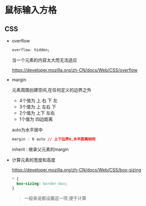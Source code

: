 # 鼠标输入方格

## CSS

- overflow

  ```css
  overflow: hidden;
  ```

  当一个元素的内容太大而无法适应

  <https://developer.mozilla.org/zh-CN/docs/Web/CSS/overflow>

- margin

  元素周围创建空间,在任何定义的边界之外

  - 4个值为 上 右 下 左
  - 3个值为 上 左右 下
  - 2个值为 上下 左右
  - 1个值为 四边距离

  auto为水平居中

  ```css
  margin : 0 auto // 上下边界0,水平距离相同
  ```

  inherit : 继承父元素的margin

- 计算元素的宽度和高度

  https://developer.mozilla.org/zh-CN/docs/Web/CSS/box-sizing

  ```css
  * {
    box-sizing: border-box;
  }
  ```

  > 一般来说都设置这一项,便于计算